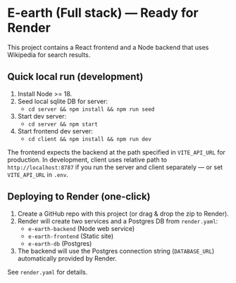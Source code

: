 # E-earth (Full stack) — Ready for Render

This project contains a React frontend and a Node backend that uses Wikipedia for search results.

## Quick local run (development)

1. Install Node >= 18.
2. Seed local sqlite DB for server:
   - `cd server && npm install && npm run seed`
3. Start dev server:
   - `cd server && npm start`
4. Start frontend dev server:
   - `cd client && npm install && npm run dev`

The frontend expects the backend at the path specified in `VITE_API_URL` for production. In development, client uses relative path to `http://localhost:8787` if you run the server and client separately — or set `VITE_API_URL` in `.env`.

## Deploying to Render (one-click)

1. Create a GitHub repo with this project (or drag & drop the zip to Render).
2. Render will create two services and a Postgres DB from `render.yaml`:
   - `e-earth-backend` (Node web service)
   - `e-earth-frontend` (Static site)
   - `e-earth-db` (Postgres)
3. The backend will use the Postgres connection string (`DATABASE_URL`) automatically provided by Render.

See `render.yaml` for details.
